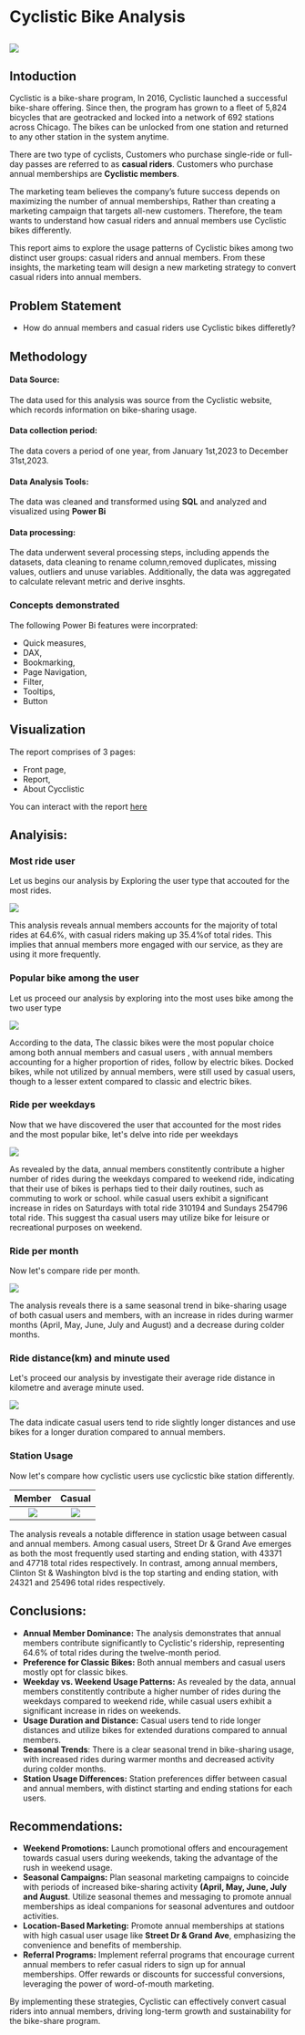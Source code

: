 # Cyclistic Bike Analysis

![](Cyclistic_frontpage.JPG)
---

## Intoduction

Cyclistic is a bike-share program, In 2016, Cyclistic launched a successful bike-share offering. Since then, the program has grown to a fleet of 5,824 bicycles that are geotracked and locked into a network of 692 stations across Chicago. The bikes can be unlocked from one station and returned to any other station in the system anytime.

There are two type of cyclists, Customers who purchase single-ride or full-day passes are referred to as **casual riders**. Customers who purchase annual memberships are **Cyclistic members**.

The  marketing team believes the company’s future success depends on maximizing the number of annual memberships, Rather than creating a marketing campaign that targets all-new customers. Therefore, the team wants to understand how casual riders and annual members use Cyclistic bikes differently.

This report aims to explore the usage patterns of Cyclistic bikes among two distinct user groups: casual riders and annual members.
From these insights, the marketing  team will design a new marketing strategy to convert casual riders into annual members.

## Problem Statement
- How do annual members and casual riders use Cyclistic bikes differetly?

## Methodology

#### Data Source:
The data used for this analysis was source from the Cyclistic website, which records information on bike-sharing usage.
#### Data collection period:
The data covers a period of one year, from January 1st,2023 to December 31st,2023.
#### Data Analysis Tools:
The data was cleaned and transformed using **SQL** and analyzed and visualized using **Power Bi**
#### Data processing:
The data underwent several processing steps, including appends the datasets, data cleaning to rename column,removed duplicates, missing values, outliers and unuse variables.
Additionally, the data was aggregated to calculate relevant metric and derive insghts.


### Concepts demonstrated
The following Power Bi features were incorprated:
- Quick measures,
- DAX,
- Bookmarking,
- Page Navigation,
- Filter,
- Tooltips,
- Button
  
## Visualization
The report comprises of 3 pages:
- Front page,
- Report,
- About Cycclistic

 You can interact with the report [here](https://app.powerbi.com/view?r=eyJrIjoiOGI4MzczMTAtN2Q2OC00YTU4LTgzZDMtNDY3ZTY4MTEwNzA4IiwidCI6Ijc2MTk0OTUzLTA1ZTMtNDZlNi1hMmI5LTQ3NmFkOGE5NGQ2ZSJ9)

 ## Analyisis:

 ### Most ride user
 Let us begins our analysis by Exploring the user type that accouted for the most rides.

 ![](Total_ride_By_user.JPG)

This analysis reveals annual members accounts for the majority of total rides at 64.6%, with casual riders making up 35.4%of total rides. This implies that annual members more engaged with our service, as they are using it more frequently. 
 
### Popular bike among the user
Let us proceed our analysis by exploring into the most uses bike among the two user type

![](User_Preferable_bike.JPG)

According to the data,  The classic bikes were the most popular choice among both annual members and casual users , with annual members accounting for a higher proportion of rides, follow by  electric bikes. Docked bikes, while not utilized by annual members, were still used by casual users, though to a lesser extent compared to classic and electric bikes.

### Ride per weekdays
Now that we have discovered the user that accounted for the most rides and the most popular bike, let's delve into ride per weekdays

![](weekday_ride.JPG)

As revealed by the data, annual members constitently contribute a higher number of rides during the weekdays compared to weekend ride, indicating that their use of bikes is perhaps tied to their daily routines, such as commuting to work or school. while casual users exhibit a significant increase in rides on Saturdays with total ride 310194 and Sundays 254796 total ride. This suggest tha casual users may utilize bike for leisure or recreational purposes on weekend. 

### Ride per month
Now let's compare ride per month.

![](Total_monthlyRide.JPG)

The analysis reveals there is a same seasonal trend in bike-sharing usage of both casual users and members, with an increase in rides during warmer months  (April, May, June, July and August) and a decrease during colder months.

### Ride distance(km) and minute used
Let's proceed our analysis by investigate their average ride distance in kilometre and average minute used.

![](ridedistance_minuteused.JPG)

The data indicate casual users tend to ride slightly longer distances and use bikes for a longer duration compared to annual members.
 

### Station Usage
Now let's compare how cyclistic users use cyclicstic bike station differently.


Member                                             |                                            Casual   
:------------------------------------------------: | :-------------------------------------------------:
![](member_startEnd_station.JPG)                   |  ![](Casual_startEnd_Station.JPG)

The analysis reveals a notable difference in station usage between casual and annual members.  Among casual users, Street Dr & Grand Ave emerges as both the most frequently used starting and ending station, with 43371 and 47718 total rides respectively. In contrast, among annual members, Clinton St & Washington  blvd is the top starting and ending station, with 24321 and 25496 total rides respectively.

## Conclusions:
- **Annual Member Dominance:** The analysis demonstrates that annual members contribute significantly to Cyclistic's ridership, representing 64.6% of total rides during the twelve-month period. 
- **Preference for Classic Bikes:** Both annual members and casual users mostly opt for classic bikes. 
- **Weekday vs. Weekend Usage Patterns:** As revealed by the data, annual members constitently contribute a higher number of rides during the weekdays compared to weekend ride, while casual users exhibit a significant increase in rides on weekends.
- **Usage Duration and Distance:** Casual users tend to ride longer distances and utilize bikes for extended durations compared to annual members. 
- **Seasonal Trends**: There is a clear seasonal trend in bike-sharing usage, with increased rides during warmer months and decreased activity during colder months.
- **Station Usage Differences:** Station preferences differ between casual and annual members, with distinct starting and ending stations for each users.

## Recommendations:
- **Weekend Promotions:** Launch promotional offers and encouragement towards casual users during weekends, taking the advantage of the rush in weekend usage.
- **Seasonal Campaigns:** Plan seasonal marketing campaigns to coincide with periods of increased bike-sharing activity **(April, May, June, July and August**. Utilize seasonal themes and messaging to promote annual memberships as ideal companions for seasonal adventures and outdoor activities.
- **Location-Based Marketing:** Promote annual memberships at stations with high casual user usage like **Street Dr & Grand Ave**, emphasizing the convenience and benefits of membership.
- **Referral Programs:** Implement referral programs that encourage current annual members to refer casual riders to sign up for annual memberships. Offer rewards or discounts for successful conversions, leveraging the power of word-of-mouth marketing.
  
By implementing these strategies, Cyclistic can effectively convert casual riders into  annual members, driving long-term growth and sustainability for the bike-share program.



   
 



